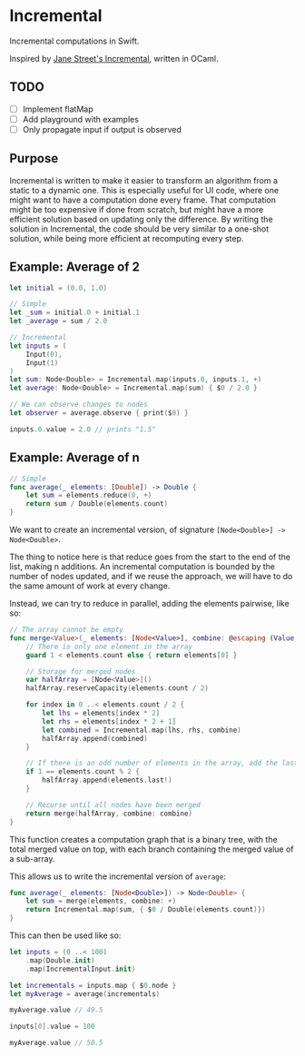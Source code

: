 # Incremental

Incremental computations in Swift.

Inspired by [Jane Street's Incremental](https://blog.janestreet.com/introducing-incremental/), written in OCaml.

## TODO

- [ ] Implement flatMap
- [ ] Add playground with examples
- [ ] Only propagate input if output is observed

## Purpose

Incremental is written to make it easier to transform an algorithm from a static to a dynamic one. This is especially useful for UI code, where one might want to have a computation done every frame. That computation might be too expensive if done from scratch, but might have a more efficient solution based on updating only the difference. By writing the solution in Incremental, the code should be very similar to a one-shot solution, while being more efficient at recomputing every step.

## Example: Average of 2

``` Swift
let initial = (0.0, 1.0)

// Simple
let _sum = initial.0 + initial.1
let _average = sum / 2.0

// Incremental
let inputs = (
	Input(0),
	Input(1)
)
let sum: Node<Double> = Incremental.map(inputs.0, inputs.1, +)
let average: Node<Double> = Incremental.map(sum) { $0 / 2.0 }

// We can observe changes to nodes
let observer = average.observe { print($0) }

inputs.0.value = 2.0 // prints "1.5"
```

## Example: Average of n

``` Swift
// Simple
func average(_ elements: [Double]) -> Double {
    let sum = elements.reduce(0, +)
    return sum / Double(elements.count)
}
```

We want to create an incremental version, of signature `[Node<Double>] -> Node<Double>`.

The thing to notice here is that reduce goes from the start to the end of the list, making n additions. An incremental computation is bounded by the number of nodes updated, and if we reuse the approach, we will have to do the same amount of work at every change.

Instead, we can try to reduce in parallel, adding the elements pairwise, like so:

``` Swift
// The array cannot be empty
func merge<Value>(_ elements: [Node<Value>], combine: @escaping (Value, Value) -> Value) -> Node<Value> {
	// There is only one element in the array
    guard 1 < elements.count else { return elements[0] }

    // Storage for merged nodes
    var halfArray = [Node<Value>]()
    halfArray.reserveCapacity(elements.count / 2)

    for index in 0 ..< elements.count / 2 {
        let lhs = elements[index * 2]
        let rhs = elements[index * 2 + 1]
        let combined = Incremental.map(lhs, rhs, combine)
        halfArray.append(combined)
    }

    // If there is an odd number of elements in the array, add the last one to the merged array
    if 1 == elements.count % 2 {
        halfArray.append(elements.last!)
    }

    // Recurse until all nodes have been merged
    return merge(halfArray, combine: combine)
}
```

This function creates a computation graph that is a binary tree, with the total merged value on top, with each branch containing the merged value of a sub-array. 

This allows us to write the incremental version of `average`:

``` Swift
func average(_ elements: [Node<Double>]) -> Node<Double> {
    let sum = merge(elements, combine: +)
    return Incremental.map(sum, { $0 / Double(elements.count)})
}
```

This can then be used like so:

``` Swift
let inputs = (0 ..< 100)
    .map(Double.init)
    .map(IncrementalInput.init)

let incrementals = inputs.map { $0.node }
let myAverage = average(incrementals)

myAverage.value // 49.5

inputs[0].value = 100

myAverage.value // 50.5
``` 
